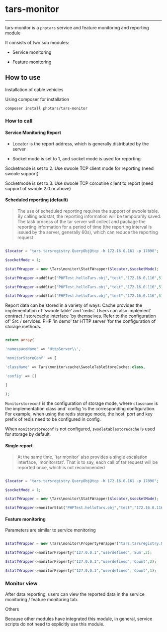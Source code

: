 # tars-monitor

------------------



tars-monitor is a `phptars` service and feature monitoring and reporting module



It consists of two sub modules:

* Service monitoring

* Feature monitoring



## How to use



Installation of cable vehicles



Using composer for installation

`composer install phptars/tars-monitor`



### How to call


#### Service Monitoring Report



* Locator is the report address, which is generally distributed by the server

* Socket mode is set to 1, and socket mode is used for reporting

Socketmode is set to 2. Use swoole TCP client mode for reporting (need swoole support)

Socketmode is set to 3. Use swoole TCP coroutine client to report (need support of swoole 2.0 or above)



#### Scheduled reporting (default)

>The use of scheduled reporting requires the support of swoole table. By calling addstat, the reporting information will be temporarily saved. The task process of the tar server will collect and package the reporting information for a period of time (the reporting interval is issued by the server, generally 60s), which can reduce the reporting request

```php

$locator = "tars.tarsregistry.QueryObj@tcp -h 172.16.0.161 -p 17890";

$socketMode = 1;

$statfWrapper = new \Tars\monitor\StatFWrapper($locator,$socketMode);

$statfWrapper->addStat("PHPTest.helloTars.obj","test","172.16.0.116",51003,200,0,0);

$statfWrapper->addStat("PHPTest.helloTars.obj","test","172.16.0.116",51003,200,0,0);

$statfWrapper->addStat("PHPTest.helloTars.obj","test","172.16.0.116",51003,200,0,0);

```



Report data can be stored in a variety of ways. Cache provides the implementation of 'swoole table' and 'redis'. Users can also implement' contract / storecache interface 'by themselves. Refer to the configuration of' Src / services. PHP 'in demo' tar HTTP server 'for the configuration of storage methods.

```php

return array(

'namespaceName' => 'HttpServer\\',

'monitorStoreConf' => [

'className' => Tars\monitor\cache\SwooleTableStoreCache::class,

'config' => []

]

);

```

`Monitorstoreconf` is the configuration of storage mode, where `classname` is the implementation class and' config 'is the corresponding configuration. For example, when using the redis storage mode, the host, port and key prefix of redis need to be configured in config.

When `monitorstoreconf` is not configured, `swooletablestorecache` is used for storage by default.



#### Single report

>At the same time, 'tar monitor' also provides a single escalation interface, 'monitorstat'. That is to say, each call of tar request will be reported once, which is not recommended

```php

$locator = "tars.tarsregistry.QueryObj@tcp -h 172.16.0.161 -p 17890";

$socketMode = 1;

$statfWrapper = new \Tars\monitor\StatFWrapper($locator,$socketMode);

$statfWrapper->monitorStat("PHPTest.helloTars.obj","test","172.16.0.116",51003,200,0,0);

```



#### Feature monitoring



Parameters are similar to service monitoring



```php

$statfWrapper = new \Tars\monitor\PropertyFWrapper("tars.tarsregistry.QueryObj@tcp -h 172.16.0.161 -p 17890",1);

$statfWrapper->monitorProperty("127.0.0.1","userdefined",'Sum',2);

$statfWrapper->monitorProperty("127.0.0.1","userdefined",'Count',2);

$statfWrapper->monitorProperty("127.0.0.1","userdefined",'Count',1);

```



### Monitor view

After data reporting, users can view the reported data in the service monitoring / feature monitoring tab.



Others

Because other modules have integrated this module, in general, service scripts do not need to explicitly use this module. 